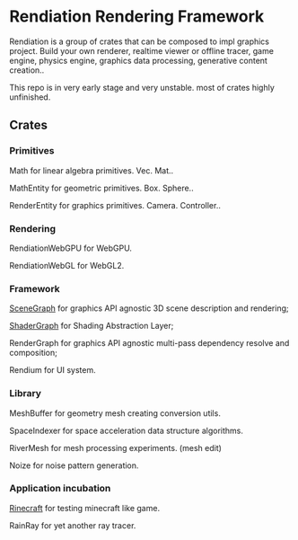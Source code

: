 # Rendiation Rendering Framework

Rendiation is a group of crates that can be composed to impl graphics project. Build your own renderer, realtime viewer or offline tracer, game engine, physics engine, graphics data processing, generative content creation..

This repo is in very early stage and very unstable. most of crates highly unfinished.

## Crates

### Primitives

Math for linear algebra primitives. Vec. Mat..

MathEntity for geometric primitives. Box. Sphere..

RenderEntity for graphics primitives. Camera. Controller..

### Rendering

RendiationWebGPU for WebGPU.

RendiationWebGL for WebGL2.

### Framework

[SceneGraph](./scene-graph/README.md) for graphics API agnostic 3D scene description and rendering;

[ShaderGraph](./shader-graph/README.md) for Shading Abstraction Layer;

RenderGraph for graphics API agnostic multi-pass dependency resolve and composition;

Rendium for UI system.

### Library

MeshBuffer for geometry mesh creating conversion utils.

SpaceIndexer for space acceleration data structure algorithms.

RiverMesh for mesh processing experiments. (mesh edit)

Noize for noise pattern generation.

### Application incubation

[Rinecraft](./rinecraft/README.md) for testing minecraft like game.

RainRay for yet another ray tracer.
